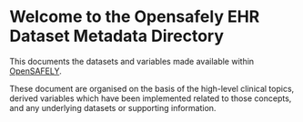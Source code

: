 # Welcome to the Opensafely EHR Dataset Metadata Directory

This documents the datasets and variables made available within [OpenSAFELY](https://www.opensafely.org/).

These document are organised on the basis of the high-level clinical topics, derived variables which have been implemented related to those concepts, and any underlying datasets or supporting information.